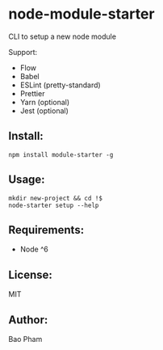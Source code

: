 node-module-starter
===================

CLI to setup a new node module

Support:

* Flow
* Babel
* ESLint (pretty-standard)
* Prettier
* Yarn (optional)
* Jest (optional)

Install:
--------
```
npm install module-starter -g
```

Usage:
------
```
mkdir new-project && cd !$
node-starter setup --help
```

Requirements:
-------------
* Node ^6

License:
--------
MIT

Author:
-------
Bao Pham
